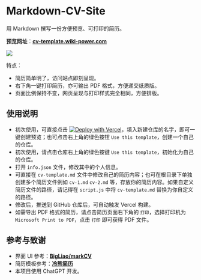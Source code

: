 # Markdown-CV-Site

用 Markdown 撰写一份方便预览、可打印的简历。

**预览网址**：[**cv-template.wiki-power.com**](https://cv-template.wiki-power.com/)

![](https://wiki-media-1253965369.cos.ap-guangzhou.myqcloud.com/img/202307312227028.png)

特点：

- 简历简单明了，访问站点即刻呈现。
- 右下角一键打印简历，亦可输出 PDF 格式，方便递交纸质版。
- 页面比例保持不变，网页呈现与打印样式完全相同，方便排版。

## 使用说明

- 初次使用，可直接点击 [![Deploy with Vercel](https://vercel.com/button)](https://vercel.com/new/clone?repository-url=https://github.com/linyuxuanlin/Markdown-CV-Site)，填入新建仓库的名字，即可一键创建预览；也可点击右上角的绿色按钮 `Use this template`，创建一个自己的仓库。
- 初次使用，请点击仓库右上角的绿色按键 `Use this template`，初始化为自己的仓库。
- 打开 `info.json` 文件，修改其中的个人信息。
- 可直接在 `cv-template.md` 文件中修改自己的简历内容；也可在根目录下单独创建多个简历文件例如 `cv-1.md` `cv-2.md` 等，存放你的简历内容。如果自定义简历文件的路径，请记得在 `script.js` 中将 `cv-template.md` 替换为你自定义的路径。
- 修改后，推送到 GitHub 仓库后，可自动触发 Vercel 构建。
- 如需导出 PDF 格式的简历，请点击简历页面右下角的 `打印`，选择打印机为 `Microsoft Print to PDF`，点击 `打印` 即可获得 PDF 文件。

## 参考与致谢

- 界面 UI 参考：[**BigLiao/markCV**](https://github.com/BigLiao/markCV)
- 简历模板参考：[**冷熊简历**](https://cv.ftqq.com/)
- 本项目使用 ChatGPT 开发。
